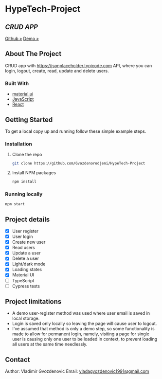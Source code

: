 # HypeTech-Project

## _CRUD APP_

[Github »](https://github.com/Gvozdenorodjeni/HypeTech-Project)
[Demo »](https://gifted-clarke-494efa.netlify.app)

[//]: # "ABOUT THE PROJECT"

## About The Project

CRUD app with https://jsonplaceholder.typicode.com API, where you can login, logout, create, read, update and delete users.

### Built With

- [material ui](https://material-ui.com/)
- [JavaScript](https://www.javascript.com/)
- [React](https://reactjs.org/)

[//]: # "GETTING STARTED"

## Getting Started

To get a local copy up and running follow these simple example steps.

### Installation

1. Clone the repo
   ```sh
   git clone https://github.com/Gvozdenorodjeni/HypeTech-Project
   ```
2. Install NPM packages
   ```sh
   npm install
   ```

### Running locally

```sh
npm start
```

[//]: # "CONTRIBUTING"

## Project details

- [x] User register
- [x] User login
- [x] Create new user
- [x] Read users
- [x] Update a user
- [x] Delete a user
- [x] Light/dark mode
- [x] Loading states
- [x] Material UI
- [ ] TypeScript
- [ ] Cypress tests

## Project limitations

- A demo user-register method was used where user email is saved in local storage.
- Login is saved only locally so leaving the page will cause user to logout.
- I've assumed that method is only a demo step, so some functionality is made to allow for permanent login, namely, visiting a page for single user is causing only one user to be loaded in context, to prevent loading all users at the same time needlessly.

[//]: # "CONTACT"

## Contact

Author: Vladimir Gvozdenovic
Email: vladagvozdenovic1991@gmail.com

